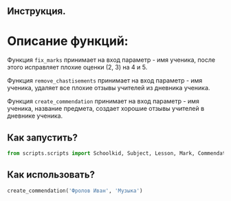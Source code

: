 ## Инструкция.

# Описание функций:

Функция ```fix_marks``` принимает на вход параметр - имя ученика, после этого исправляет плохие оценки (2, 3) на 4 и 5.

Функция ```remove_chastisements``` принимает на вход параметр - имя ученика, удаляет все плохие отзывы учителей из дневника ученика.

Функция ```create_commendation``` принимает на вход параметр - имя ученика, название предмета, создает хорошие отзывы учителей в дневнике ученика.

## Как запустить?

```python
from scripts.scripts import Schoolkid, Subject, Lesson, Mark, Commendation, Сhastisement
```

## Как использовать?
```python
create_commendation('Фролов Иван', 'Музыка')
```
